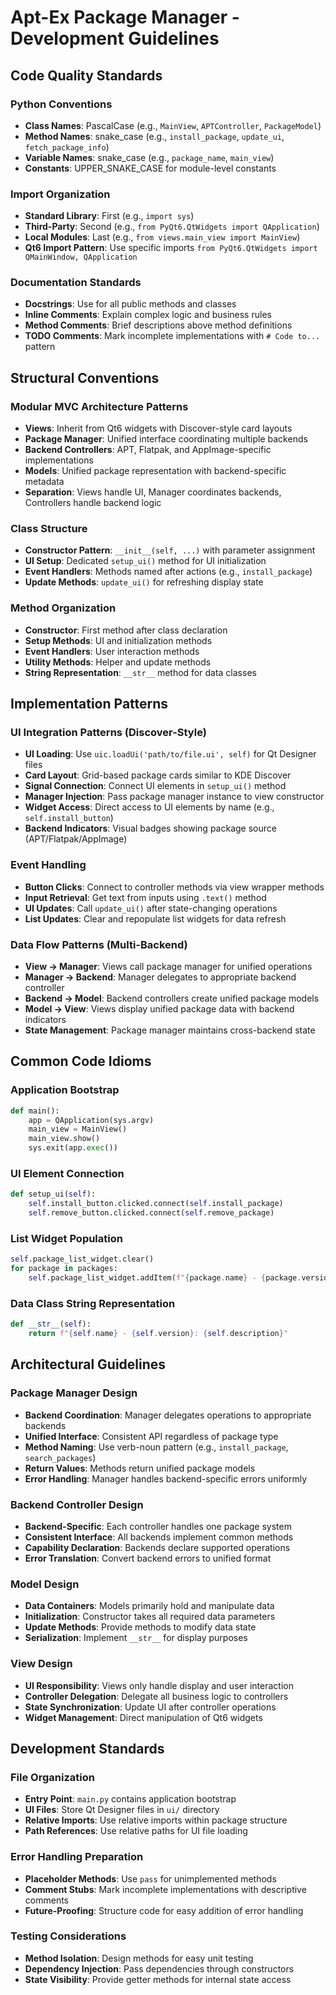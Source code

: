 # Apt-Ex Package Manager - Development Guidelines

## Code Quality Standards

### Python Conventions
- **Class Names**: PascalCase (e.g., `MainView`, `APTController`, `PackageModel`)
- **Method Names**: snake_case (e.g., `install_package`, `update_ui`, `fetch_package_info`)
- **Variable Names**: snake_case (e.g., `package_name`, `main_view`)
- **Constants**: UPPER_SNAKE_CASE for module-level constants

### Import Organization
- **Standard Library**: First (e.g., `import sys`)
- **Third-Party**: Second (e.g., `from PyQt6.QtWidgets import QApplication`)
- **Local Modules**: Last (e.g., `from views.main_view import MainView`)
- **Qt6 Import Pattern**: Use specific imports `from PyQt6.QtWidgets import QMainWindow, QApplication`

### Documentation Standards
- **Docstrings**: Use for all public methods and classes
- **Inline Comments**: Explain complex logic and business rules
- **Method Comments**: Brief descriptions above method definitions
- **TODO Comments**: Mark incomplete implementations with `# Code to...` pattern

## Structural Conventions

### Modular MVC Architecture Patterns
- **Views**: Inherit from Qt6 widgets with Discover-style card layouts
- **Package Manager**: Unified interface coordinating multiple backends
- **Backend Controllers**: APT, Flatpak, and AppImage-specific implementations
- **Models**: Unified package representation with backend-specific metadata
- **Separation**: Views handle UI, Manager coordinates backends, Controllers handle backend logic

### Class Structure
- **Constructor Pattern**: `__init__(self, ...)` with parameter assignment
- **UI Setup**: Dedicated `setup_ui()` method for UI initialization
- **Event Handlers**: Methods named after actions (e.g., `install_package`)
- **Update Methods**: `update_ui()` for refreshing display state

### Method Organization
- **Constructor**: First method after class declaration
- **Setup Methods**: UI and initialization methods
- **Event Handlers**: User interaction methods
- **Utility Methods**: Helper and update methods
- **String Representation**: `__str__` method for data classes

## Implementation Patterns

### UI Integration Patterns (Discover-Style)
- **UI Loading**: Use `uic.loadUi('path/to/file.ui', self)` for Qt Designer files
- **Card Layout**: Grid-based package cards similar to KDE Discover
- **Signal Connection**: Connect UI elements in `setup_ui()` method
- **Manager Injection**: Pass package manager instance to view constructor
- **Widget Access**: Direct access to UI elements by name (e.g., `self.install_button`)
- **Backend Indicators**: Visual badges showing package source (APT/Flatpak/AppImage)

### Event Handling
- **Button Clicks**: Connect to controller methods via view wrapper methods
- **Input Retrieval**: Get text from inputs using `.text()` method
- **UI Updates**: Call `update_ui()` after state-changing operations
- **List Updates**: Clear and repopulate list widgets for data refresh

### Data Flow Patterns (Multi-Backend)
- **View → Manager**: Views call package manager for unified operations
- **Manager → Backend**: Manager delegates to appropriate backend controller
- **Backend → Model**: Backend controllers create unified package models
- **Model → View**: Views display unified package data with backend indicators
- **State Management**: Package manager maintains cross-backend state

## Common Code Idioms

### Application Bootstrap
```python
def main():
    app = QApplication(sys.argv)
    main_view = MainView()
    main_view.show()
    sys.exit(app.exec())
```

### UI Element Connection
```python
def setup_ui(self):
    self.install_button.clicked.connect(self.install_package)
    self.remove_button.clicked.connect(self.remove_package)
```

### List Widget Population
```python
self.package_list_widget.clear()
for package in packages:
    self.package_list_widget.addItem(f"{package.name} - {package.version}: {package.description}")
```

### Data Class String Representation
```python
def __str__(self):
    return f"{self.name} - {self.version}: {self.description}"
```

## Architectural Guidelines

### Package Manager Design
- **Backend Coordination**: Manager delegates operations to appropriate backends
- **Unified Interface**: Consistent API regardless of package type
- **Method Naming**: Use verb-noun pattern (e.g., `install_package`, `search_packages`)
- **Return Values**: Methods return unified package models
- **Error Handling**: Manager handles backend-specific errors uniformly

### Backend Controller Design
- **Backend-Specific**: Each controller handles one package system
- **Consistent Interface**: All backends implement common methods
- **Capability Declaration**: Backends declare supported operations
- **Error Translation**: Convert backend errors to unified format

### Model Design
- **Data Containers**: Models primarily hold and manipulate data
- **Initialization**: Constructor takes all required data parameters
- **Update Methods**: Provide methods to modify data state
- **Serialization**: Implement `__str__` for display purposes

### View Design
- **UI Responsibility**: Views only handle display and user interaction
- **Controller Delegation**: Delegate all business logic to controllers
- **State Synchronization**: Update UI after controller operations
- **Widget Management**: Direct manipulation of Qt6 widgets

## Development Standards

### File Organization
- **Entry Point**: `main.py` contains application bootstrap
- **UI Files**: Store Qt Designer files in `ui/` directory
- **Relative Imports**: Use relative imports within package structure
- **Path References**: Use relative paths for UI file loading

### Error Handling Preparation
- **Placeholder Methods**: Use `pass` for unimplemented methods
- **Comment Stubs**: Mark incomplete implementations with descriptive comments
- **Future-Proofing**: Structure code for easy addition of error handling

### Testing Considerations
- **Method Isolation**: Design methods for easy unit testing
- **Dependency Injection**: Pass dependencies through constructors
- **State Visibility**: Provide getter methods for internal state access